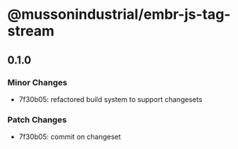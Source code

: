 # @mussonindustrial/embr-js-tag-stream

## 0.1.0

### Minor Changes

- 7f30b05: refactored build system to support changesets

### Patch Changes

- 7f30b05: commit on changeset
